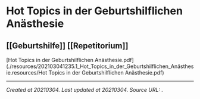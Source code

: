 # Hot Topics in der Geburtshilflichen Anästhesie
 [[Geburtshilfe]] [[Repetitorium]] 
---



[Hot Topics in der Geburtshilflichen Anästhesie.pdf](./resources/202103041235.1_Hot_Topics_in_der_Geburtshilflichen_Anästhesie.resources/Hot Topics in der Geburtshilflichen Anästhesie.pdf)

---

_Created at 20210304._
_Last updated at 20210304._
_Source URL: [](https://sci-hub.se/downloads/2020-01-07/f6/10.1007@s00101-019-00718-0.pdf#view=FitH)._



